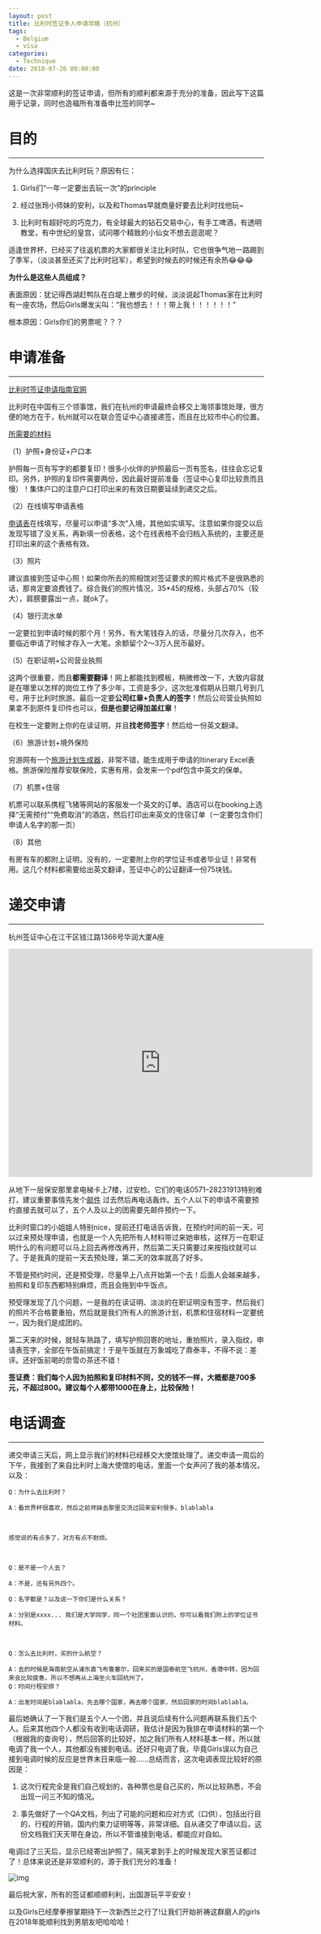 ```yaml
---
layout: post
title: 比利时签证多人申请攻略（杭州）
tags:
  - Belgium
  - visa
categories:
  - Technique
date: 2018-07-26 00:00:00
---
```


这是一次非常顺利的签证申请，但所有的顺利都来源于充分的准备，因此写下这篇用于记录，同时也造福所有准备申比签的同学~

# 目的 
------
           
为什么选择国庆去比利时玩？原因有仨：


1. Girls们“一年一定要出去玩一次”的principle

2. 经过张玲小师妹的安利，以及和Thomas早就商量好要去比利时找他玩~

3. 比利时有超好吃的巧克力，有全球最大的钻石交易中心，有手工啤酒，有透明教堂，有中世纪的皇宫，试问哪个精致的小仙女不想去逛逛呢？



适逢世界杯，已经买了往返机票的大家都很关注比利时队，它也很争气地一路踢到了季军，（淡淡甚至还买了比利时冠军），希望到时候去的时候还有余热:joy::joy::joy:


**为什么是这些人员组成？**

表面原因：犹记得西湖赶鸭队在白堤上散步的时候，淡淡说起Thomas家在比利时有一座农场，然后Girls爆发尖叫：“我也想去！！！带上我！！！！！！”

根本原因：Girls你们的男票呢？？？

<!-- more -->

# 申请准备 
------

[比利时签证申请指南官网](http://www.vfsglobal.cn/Belgium/China/Chinese/index.html)


比利时在中国有三个领事馆，我们在杭州的申请最终会移交上海领事馆处理，很方便的地方在于，杭州就可以在联合签证中心直接递签，而且在比较市中心的位置。


[所需要的材料](http://www.vfsglobal.cn/Belgium/China/Chinese/pdf/tourism-belgium1.pdf)


（1）护照+身份证+户口本

护照每一页有写字的都要复印！很多小伙伴的护照最后一页有签名，往往会忘记复印。另外，护照的复印件需要两份，因此最好提前准备（签证中心复印比较贵而且慢）！集体户口的注意户口打印出来的有效日期要延续到递交之后。


（2）在线填写申请表格 

[申请表](https://visaonweb.diplomatie.be/)在线填写，尽量可以申请“多次”入境，其他如实填写。注意如果你提交以后发现写错了没关系，再新填一份表格，这个在线表格不会归档入系统的，主要还是打印出来的这个表格有效。


（3）照片

建议直接到签证中心照！如果你所去的照相馆对签证要求的照片格式不是很熟悉的话，那肯定要浪费钱了。综合我们的照片情况，35*45的规格，头部占70%（较大），肩膀要露出一点，就ok了。


（4）银行流水单

一定要拉到申请时候的那个月！另外，有大笔钱存入的话，尽量分几次存入，也不要临近申请了时候才存入一大笔。余额留个2～3万人民币最好。


（5）在职证明+公司营业执照

这两个很重要，而且**都需要翻译**！网上都能找到模板，稍微修改一下，大致内容就是在哪里以怎样的岗位工作了多少年，工资是多少，这次批准假期从日期几号到几号，用于比利时旅游。最后一定要**公司红章+负责人的签字**！然后公司营业执照如果拿不到原件复印件也可以，**但是也要记得加盖红章**！


在校生一定要附上你的在读证明，并且**找老师签字**！然后给一份英文翻译。


（6）旅游计划+境外保险

穷游网有一个[旅游计划生成器](http://plan.qyer.com/)，非常不错，能生成用于申请的Itinerary Excel表格。旅游保险推荐安联保险，实惠有用，会发来一个pdf包含中英文的保单。


（7）机票+住宿

机票可以联系携程飞猪等网站的客服发一个英文的订单。酒店可以在booking上选择“无需预付”“免费取消”的酒店，然后打印出来英文的住宿订单（一定要包含你们申请人名字的那一页）


（8）其他

有房有车的都附上证明，没有的，一定要附上你的学位证书或者毕业证！非常有用。这几个材料都需要给出英文翻译，签证中心的公证翻译一份75块钱。


# 递交申请

------

杭州签证中心在江干区钱江路1366号华润大厦A座

<iframe src="https://www.google.com/maps/embed?pb=!1m18!1m12!1m3!1d6892.659654154911!2d120.21145180257375!3d30.25618226837624!2m3!1f0!2f0!3f0!3m2!1i1024!2i768!4f13.1!3m3!1m2!1s0x344c9c5797115c23%3A0xa9d3e6f50e814dd0!2s1366%E5%8F%B7+Qian+Jiang+Lu%2C+Jianggan+Qu%2C+Hangzhou+Shi%2C+Zhejiang+Sheng%2C+China%2C+310020!5e0!3m2!1sen!2sjp!4v1536943043917" width="600" height="450" frameborder="0" style="border:0" allowfullscreen></iframe>

从地下一层保安那里拿电梯卡上7楼，过安检。它们的电话0571–28231913特别难打，建议重要事情先发个[邮件](mailto:infojvac.hangzhouchina@vfshelpline.com) 过去然后再电话轰炸。五个人以下的申请不需要预约直接去就可以了，五个人及以上的团需要先邮件预约一下。


比利时窗口的小姐姐人特别nice，提前还打电话告诉我，在预约时间的前一天，可以过来预处理申请，也就是一个人先把所有人材料带过来她审核，这样万一在职证明什么的有问题可以马上回去再修改再开，然后第二天只需要过来按指纹就可以了。于是我真的提前一天去预处理，第二天的效率就高了好多。


不管是预约时间，还是预受理，尽量早上八点开始第一个去！后面人会越来越多，拍照和复印东西都特别麻烦，而且会拖到中午饭点。


预受理发现了几个问题，一是我的在读证明、淡淡的在职证明没有签字，然后我们的照片不合格要重拍，然后就是我们所有人的旅游计划，机票和住宿材料一定要统一，因为我们是成团的。


第二天来的时候，就轻车熟路了，填写护照回寄的地址，重拍照片，录入指纹，申请表签字，全部在午饭前搞定！于是午饭就在万象城吃了鼎泰丰，不得不说：差评。还好饭前喝的奈雪の茶还不错！


**签证费：我们每个人因为拍照和复印材料不同，交的钱不一样，大概都是700多元，不超过800。建议每个人都带1000在身上，比较保险！**


# 电话调查

------


递交申请三天后，网上显示我们的材料已经移交大使馆处理了。递交申请一周后的下午，我接到了来自比利时上海大使馆的电话，里面一个女声问了我的基本情况，以及：


```
Q：为什么去比利时？

A：看世界杯很喜欢，然后之前师妹去那里交流过回来安利很多。blablabla



感觉说的有点多了，对方有点不耐烦。



Q：是不是一个人去？

A：不是，还有另外四个。

Q：名字都是？以及说一下你们是什么关系？

A：分别是xxxx... 我们是大学同学，同一个社团里面认识的，你可以看我们附上的学位证书材料。



Q：怎么去比利时，买的什么航空？

A：去的时候是海南航空从浦东直飞布鲁塞尔，回来买的是国泰航空飞杭州，香港中转，因为回来会比较疲惫，所以不想再从上海坐火车回杭州了。
Q：时间行程安排？

A：出发时间是blablabla，先去哪个国家，再去哪个国家，然后回家的时间blablabla。

```

最后她确认了一下我们是五个人一个团，并且说后续有什么问题再联系我们五个人。后来其他四个人都没有收到电话调研，我估计是因为我排在申请材料的第一个（根据我的查询号），然后回答的比较好，加之我们所有人材料基本一样，所以就电调了我一个人，其他都没有接到电话。还好只电调了我，毕竟Girls误以为自己接到电调时候的反应是世界末日来临一般......总结而言，这次电调表现比较好的原因是：

1. 这次行程完全是我们自己规划的，各种票也是自己买的，所以比较熟悉，不会出现一问三不知的情况。 

2. 事先做好了一个QA文档，列出了可能的问题和应对方式（口供），包括出行目的，行程的开销，国内约束力证明等等，非常详细。自从递交了申请以后，这份文档我们天天带在身边，所以不管谁接到电话，都能应对自如。


电调过了三天后，显示已经寄出护照了，隔天拿到手上的时候发现大家签证都过了！总体来说还是非常顺利的，源于我们充分的准备！

![img](https://i.imgur.com/bAe66Vq.jpg)


最后祝大家，所有的签证都顺顺利利，出国游玩平平安安！


以及Girls已经摩拳擦掌期待下一次新西兰之行了!让我们开始祈祷这群磨人的girls在2018年能顺利找到男朋友吧哈哈哈！